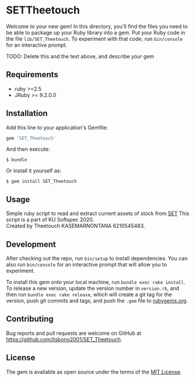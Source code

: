 # SETTheetouch

Welcome to your new gem! In this directory, you'll find the files you need to be able to package up your Ruby library into a gem. Put your Ruby code in the file `lib/SET_Theetouch`. To experiment with that code, run `bin/console` for an interactive prompt.

TODO: Delete this and the text above, and describe your gem

## Requirements

- ruby >=2.5
- JRuby >= 9.2.0.0

## Installation

Add this line to your application's Gemfile:

```ruby
gem 'SET_Theetouch'
```

And then execute:

    $ bundle

Or install it yourself as:

    $ gem install SET_Theetouch

## Usage

Simple ruby script to read and extract current assets of stock from [SET](https://www.set.or.th/set/commonslookup.do)
This script is a part of KU Softspec 2020.  
Created by Theetouch KASEMARNONTANA 6210545483.

## Development

After checking out the repo, run `bin/setup` to install dependencies. You can also run `bin/console` for an interactive prompt that will allow you to experiment.

To install this gem onto your local machine, run `bundle exec rake install`. To release a new version, update the version number in `version.rb`, and then run `bundle exec rake release`, which will create a git tag for the version, push git commits and tags, and push the `.gem` file to [rubygems.org](https://rubygems.org).

## Contributing

Bug reports and pull requests are welcome on GitHub at https://github.com/lisbono2001/SET_Theetouch.

## License

The gem is available as open source under the terms of the [MIT License](https://opensource.org/licenses/MIT).
